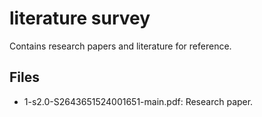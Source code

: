 # literature survey

Contains research papers and literature for reference.

## Files
- 1-s2.0-S2643651524001651-main.pdf: Research paper.